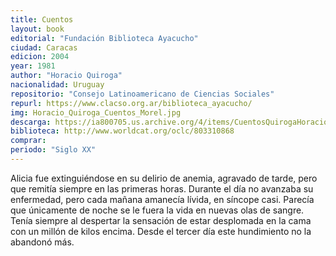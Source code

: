 ```yaml
---
title: Cuentos
layout: book
editorial: "Fundación Biblioteca Ayacucho"
ciudad: Caracas
edicion: 2004
year: 1981
author: "Horacio Quiroga"
nacionalidad: Uruguay
repositorio: "Consejo Latinoamericano de Ciencias Sociales"
repurl: https://www.clacso.org.ar/biblioteca_ayacucho/
img: Horacio_Quiroga_Cuentos_Morel.jpg
descarga: https://ia800705.us.archive.org/4/items/CuentosQuirogaHoracio/Cuentos%20-%20Quiroga%2C%20Horacio.pdf
biblioteca: http://www.worldcat.org/oclc/803310868
comprar:
periodo: "Siglo XX"
---
```

 

Alicia fue extinguiéndose en su delirio de anemia, agravado de tarde, pero que remitía siempre en las primeras horas. Durante el día no avanzaba su enfermedad, pero cada mañana amanecía lívida, en síncope casi. Parecía que únicamente de noche se le fuera la vida en nuevas olas de sangre. Tenía siempre al despertar la sensación de estar desplomada en la cama con un millón de kilos encima. Desde el tercer día este hundimiento no la abandonó más.
